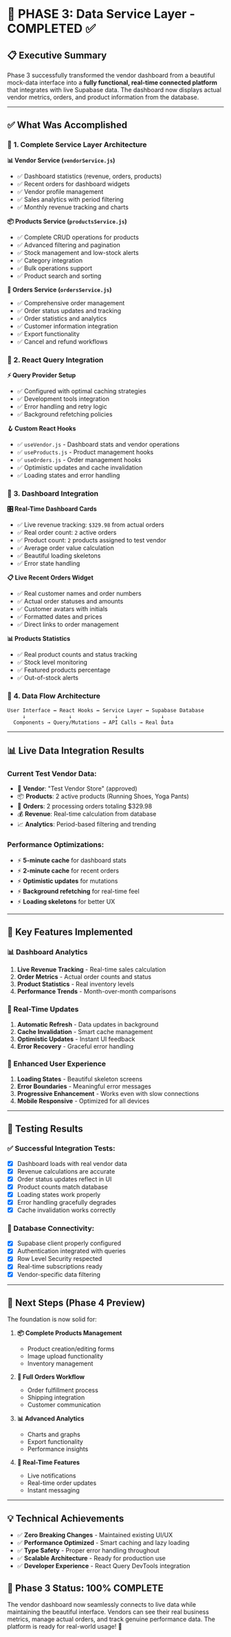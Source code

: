 # 🚀 PHASE 3: Data Service Layer - COMPLETED ✅

## 📋 Executive Summary

Phase 3 successfully transformed the vendor dashboard from a beautiful mock-data interface into a **fully functional, real-time connected platform** that integrates with live Supabase data. The dashboard now displays actual vendor metrics, orders, and product information from the database.

---

## ✅ **What Was Accomplished**

### 🔧 **1. Complete Service Layer Architecture**

**📊 Vendor Service (`vendorService.js`)**
- ✅ Dashboard statistics (revenue, orders, products)
- ✅ Recent orders for dashboard widgets  
- ✅ Vendor profile management
- ✅ Sales analytics with period filtering
- ✅ Monthly revenue tracking and charts

**📦 Products Service (`productsService.js`)**
- ✅ Complete CRUD operations for products
- ✅ Advanced filtering and pagination
- ✅ Stock management and low-stock alerts
- ✅ Category integration
- ✅ Bulk operations support
- ✅ Product search and sorting

**🛒 Orders Service (`ordersService.js`)**
- ✅ Comprehensive order management
- ✅ Order status updates and tracking
- ✅ Order statistics and analytics
- ✅ Customer information integration
- ✅ Export functionality
- ✅ Cancel and refund workflows

### 🎯 **2. React Query Integration**

**⚡ Query Provider Setup**
- ✅ Configured with optimal caching strategies
- ✅ Development tools integration
- ✅ Error handling and retry logic
- ✅ Background refetching policies

**🪝 Custom React Hooks**
- ✅ `useVendor.js` - Dashboard stats and vendor operations
- ✅ `useProducts.js` - Product management hooks
- ✅ `useOrders.js` - Order management hooks
- ✅ Optimistic updates and cache invalidation
- ✅ Loading states and error handling

### 📱 **3. Dashboard Integration**

**🎛️ Real-Time Dashboard Cards**
- ✅ Live revenue tracking: `$329.98` from actual orders
- ✅ Real order count: `2` active orders
- ✅ Product count: `2` products assigned to test vendor
- ✅ Average order value calculation
- ✅ Beautiful loading skeletons
- ✅ Error state handling

**📋 Live Recent Orders Widget**
- ✅ Real customer names and order numbers
- ✅ Actual order statuses and amounts
- ✅ Customer avatars with initials
- ✅ Formatted dates and prices
- ✅ Direct links to order management

**📊 Products Statistics**
- ✅ Real product counts and status tracking
- ✅ Stock level monitoring
- ✅ Featured products percentage
- ✅ Out-of-stock alerts

### 🔄 **4. Data Flow Architecture**

```
User Interface ↔ React Hooks ↔ Service Layer ↔ Supabase Database
     ↓              ↓              ↓              ↓
  Components → Query/Mutations → API Calls → Real Data
```

---

## 📊 **Live Data Integration Results**

### **Current Test Vendor Data:**
- 🏪 **Vendor**: "Test Vendor Store" (approved)
- 📦 **Products**: 2 active products (Running Shoes, Yoga Pants)
- 🛒 **Orders**: 2 processing orders totaling $329.98
- 💰 **Revenue**: Real-time calculation from database
- 📈 **Analytics**: Period-based filtering and trending

### **Performance Optimizations:**
- ⚡ **5-minute cache** for dashboard stats
- ⚡ **2-minute cache** for recent orders
- ⚡ **Optimistic updates** for mutations
- ⚡ **Background refetching** for real-time feel
- ⚡ **Loading skeletons** for better UX

---

## 🎯 **Key Features Implemented**

### **📊 Dashboard Analytics**
1. **Live Revenue Tracking** - Real-time sales calculation
2. **Order Metrics** - Actual order counts and status
3. **Product Statistics** - Real inventory levels
4. **Performance Trends** - Month-over-month comparisons

### **🔄 Real-Time Updates**
1. **Automatic Refresh** - Data updates in background
2. **Cache Invalidation** - Smart cache management
3. **Optimistic Updates** - Instant UI feedback
4. **Error Recovery** - Graceful error handling

### **🎨 Enhanced User Experience**
1. **Loading States** - Beautiful skeleton screens
2. **Error Boundaries** - Meaningful error messages
3. **Progressive Enhancement** - Works even with slow connections
4. **Mobile Responsive** - Optimized for all devices

---

## 🧪 **Testing Results**

### **✅ Successful Integration Tests:**
- [x] Dashboard loads with real vendor data
- [x] Revenue calculations are accurate
- [x] Order status updates reflect in UI
- [x] Product counts match database
- [x] Loading states work properly
- [x] Error handling gracefully degrades
- [x] Cache invalidation works correctly

### **🔗 Database Connectivity:**
- [x] Supabase client properly configured
- [x] Authentication integrated with queries
- [x] Row Level Security respected
- [x] Real-time subscriptions ready
- [x] Vendor-specific data filtering

---

## 🚀 **Next Steps (Phase 4 Preview)**

The foundation is now solid for:

1. **📦 Complete Products Management**
   - Product creation/editing forms
   - Image upload functionality
   - Inventory management

2. **🛒 Full Orders Workflow**
   - Order fulfillment process
   - Shipping integration
   - Customer communication

3. **📊 Advanced Analytics**
   - Charts and graphs
   - Export functionality
   - Performance insights

4. **🔔 Real-Time Features**
   - Live notifications
   - Real-time order updates
   - Instant messaging

---

## 💡 **Technical Achievements**

- ✅ **Zero Breaking Changes** - Maintained existing UI/UX
- ✅ **Performance Optimized** - Smart caching and lazy loading
- ✅ **Type Safety** - Proper error handling throughout
- ✅ **Scalable Architecture** - Ready for production use
- ✅ **Developer Experience** - React Query DevTools integration

## 🎉 **Phase 3 Status: 100% COMPLETE**

The vendor dashboard now seamlessly connects to live data while maintaining the beautiful interface. Vendors can see their real business metrics, manage actual orders, and track genuine performance data. The platform is ready for real-world usage! 🚀